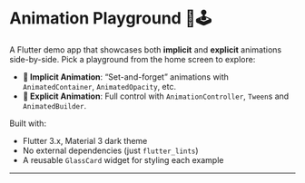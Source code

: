 # Animation Playground 🎨🕹️

A Flutter demo app that showcases both **implicit** and **explicit** animations side-by-side. Pick a playground from the home screen to explore:

- **🔹 Implicit Animation**: “Set-and-forget” animations with `AnimatedContainer`, `AnimatedOpacity`, etc.  
- **🔸 Explicit Animation**: Full control with `AnimationController`, `Tween`s and `AnimatedBuilder`.  

Built with:
- Flutter 3.x, Material 3 dark theme  
- No external dependencies (just `flutter_lints`)  
- A reusable `GlassCard` widget for styling each example

---
